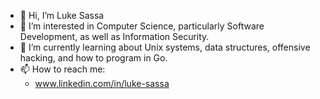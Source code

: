 - 👋 Hi, I’m Luke Sassa
- 👀 I’m interested in Computer Science, particularly Software Development, as well as Information Security.
- 🌱 I’m currently learning about Unix systems, data structures, offensive hacking, and how to program in Go.
- 📫 How to reach me:
  - www.linkedin.com/in/luke-sassa

<!---
lukejs97/lukejs97 is a ✨ special ✨ repository because its `README.md` (this file) appears on your GitHub profile.
You can click the Preview link to take a look at your changes.
--->
 <!---- 💞️ I’m looking to collaborate on --->
